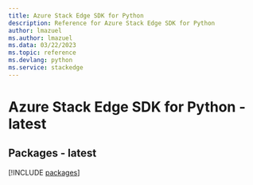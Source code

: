 ```yaml
---
title: Azure Stack Edge SDK for Python
description: Reference for Azure Stack Edge SDK for Python
author: lmazuel
ms.author: lmazuel
ms.data: 03/22/2023
ms.topic: reference
ms.devlang: python
ms.service: stackedge
---
```

# Azure Stack Edge SDK for Python - latest
## Packages - latest
[!INCLUDE [packages](stack-edge-index.md)]